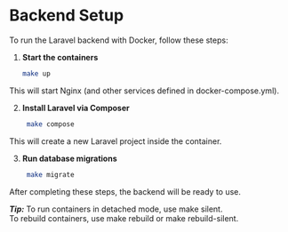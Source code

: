 # Backend Setup

To run the Laravel backend with Docker, follow these steps:

1. **Start the containers**
   ```bash
   make up
This will start Nginx (and other services defined in docker-compose.yml).

2. **Install Laravel via Composer**
   ```bash
    make compose
This will create a new Laravel project inside the container.

3. **Run database migrations**
   ```bash
    make migrate
After completing these steps, the backend will be ready to use.

***Tip:***
To run containers in detached mode, use make silent.  
To rebuild containers, use make rebuild or make rebuild-silent.
